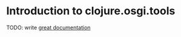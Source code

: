 # Introduction to clojure.osgi.tools

TODO: write [great documentation](http://jacobian.org/writing/great-documentation/what-to-write/)
